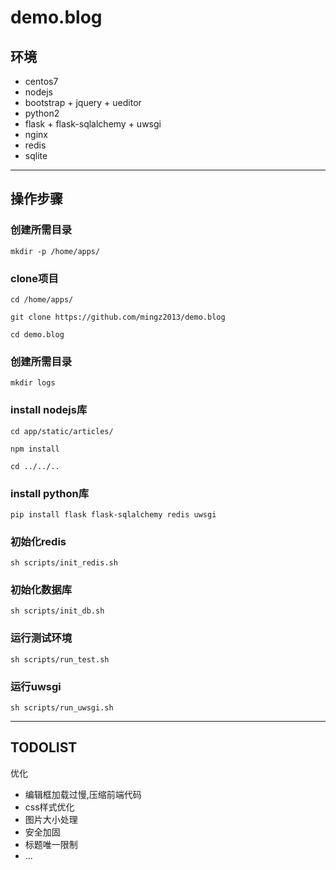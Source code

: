 # demo.blog



## 环境

- centos7
- nodejs
- bootstrap + jquery + ueditor
- python2
- flask + flask-sqlalchemy + uwsgi
- nginx
- redis
- sqlite

---

## 操作步骤

### 创建所需目录

`mkdir -p /home/apps/`

### clone项目

`cd /home/apps/`

`git clone https://github.com/mingz2013/demo.blog`

`cd demo.blog`

### 创建所需目录
`mkdir logs`

### install nodejs库

`cd app/static/articles/`

`npm install`

`cd ../../..`

### install python库

`pip install flask flask-sqlalchemy redis uwsgi`


### 初始化redis

`sh scripts/init_redis.sh`

### 初始化数据库

`sh scripts/init_db.sh`

### 运行测试环境

`sh scripts/run_test.sh`


### 运行uwsgi

`sh scripts/run_uwsgi.sh`


---

## TODOLIST


优化

- 编辑框加载过慢,压缩前端代码
- css样式优化
- 图片大小处理
- 安全加固
- 标题唯一限制
- ...